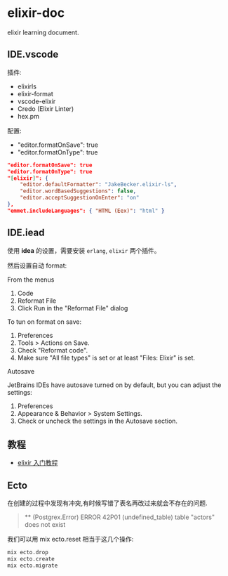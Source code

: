 # elixir-doc

elixir learning document.

## IDE.vscode

插件:

-   elixirls
-   elixir-format
-   vscode-elixir
-   Credo (Elixir Linter)
-   hex.pm

配置:

-   "editor.formatOnSave": true
-   "editor.formatOnType": true

```json
"editor.formatOnSave": true
"editor.formatOnType": true
"[elixir]": {
    "editor.defaultFormatter": "JakeBecker.elixir-ls",
    "editor.wordBasedSuggestions": false,
    "editor.acceptSuggestionOnEnter": "on"
},
"emmet.includeLanguages": { "HTML (Eex)": "html" }
```

## IDE.iead

使用 **idea** 的设置，需要安装 `erlang`, `elixir` 两个插件。

然后设置自动 format:

From the menus

1. Code
2. Reformat File
3. Click Run in the "Reformat File" dialog

To tun on format on save:

1. Preferences
2. Tools > Actions on Save.
3. Check "Reformat code".
4. Make sure "All file types" is set or at least "Files: Elixir" is set.

Autosave

JetBrains IDEs have autosave turned on by default, but you can adjust the settings:

1. Preferences
2. Appearance & Behavior > System Settings.
3. Check or uncheck the settings in the Autosave section.

## 教程

-   [elixir 入门教程](https://github.com/straightdave/programming_elixir)

## Ecto

在创建的过程中发现有冲突,有时候写错了表名再改过来就会不存在的问题.

> \*\* (Postgrex.Error) ERROR 42P01 (undefined_table) table "actors" does not exist

我们可以用 mix ecto.reset 相当于这几个操作:

```bash
mix ecto.drop
mix ecto.create
mix ecto.migrate
```
